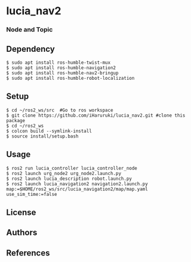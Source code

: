 # lucia_nav2
### Node and Topic
## Dependency
```
$ sudo apt install ros-humble-twist-mux
$ sudo apt install ros-humble-navigation2
$ sudo apt install ros-humble-nav2-bringup
$ sudo apt install ros-humble-robot-localization
```
## Setup
```
$ cd ~/ros2_ws/src  #Go to ros workspace
$ git clone https://github.com/iHaruruki/lucia_nav2.git #clone this package
$ cd ~/ros2_ws
$ colcon build --symlink-install
$ source install/setup.bash
```
## Usage
```
$ ros2 run lucia_controller lucia_controller_node
$ ros2 launch urg_node2 urg_node2.launch.py
$ ros2 launch lucia_description robot.launch.py
$ ros2 launch lucia_navigation2 navigation2.launch.py map:=$HOME/ros2_ws/src/lucia_navigation2/map/map.yaml use_sim_time:=false
```

## License
## Authors
## References

